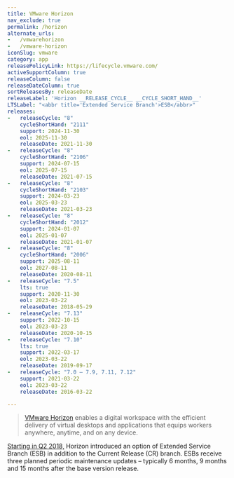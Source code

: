 ```yaml
---
title: VMware Horizon
nav_exclude: true
permalink: /horizon
alternate_urls:
-   /vmwarehorizon
-   /vmware-horizon
iconSlug: vmware
category: app
releasePolicyLink: https://lifecycle.vmware.com/
activeSupportColumn: true
releaseColumn: false
releaseDateColumn: true
sortReleasesBy: releaseDate
releaseLabel: 'Horizon __RELEASE_CYCLE__ __CYCLE_SHORT_HAND__'
LTSLabel: "<abbr title='Extended Service Branch'>ESB</abbr>"
releases:
-   releaseCycle: "8"
    cycleShortHand: "2111"
    support: 2024-11-30
    eol: 2025-11-30
    releaseDate: 2021-11-30
-   releaseCycle: "8"
    cycleShortHand: "2106"
    support: 2024-07-15
    eol: 2025-07-15
    releaseDate: 2021-07-15
-   releaseCycle: "8"
    cycleShortHand: "2103"
    support: 2024-03-23
    eol: 2025-03-23
    releaseDate: 2021-03-23
-   releaseCycle: "8"
    cycleShortHand: "2012"
    support: 2024-01-07
    eol: 2025-01-07
    releaseDate: 2021-01-07
-   releaseCycle: "8"
    cycleShortHand: "2006"
    support: 2025-08-11
    eol: 2027-08-11
    releaseDate: 2020-08-11
-   releaseCycle: "7.5"
    lts: true
    support: 2020-11-30
    eol: 2023-03-22
    releaseDate: 2018-05-29
-   releaseCycle: "7.13"
    support: 2022-10-15
    eol: 2023-03-23
    releaseDate: 2020-10-15
-   releaseCycle: "7.10"
    lts: true
    support: 2022-03-17
    eol: 2023-03-22
    releaseDate: 2019-09-17
-   releaseCycle: "7.0 – 7.9, 7.11, 7.12"
    support: 2021-03-22
    eol: 2023-03-22
    releaseDate: 2016-03-22

---
```


> [VMware Horizon](https://www.vmware.com/products/horizon.html) enables a digital workspace with the efficient delivery of virtual desktops and applications that equips workers anywhere, anytime, and on any device.

[Starting in Q2 2018,](https://kb.vmware.com/s/article/52845) Horizon introduced an option of Extended Service Branch (ESB) in addition to the Current Release (CR) branch.  ESBs receive three planned periodic maintenance updates – typically 6 months, 9 months and 15 months after the base version release.
